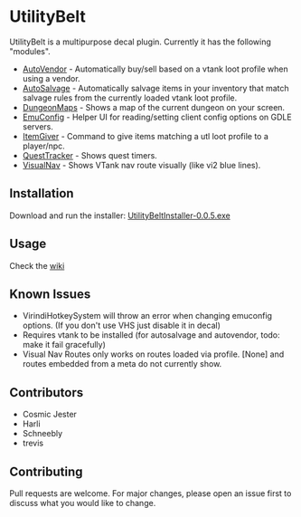 # UtilityBelt
UtilityBelt is a multipurpose decal plugin. Currently it has the following "modules".
- [AutoVendor](https://gitlab.com/trevis/utilitybelt/wikis/AutoVendor) - Automatically buy/sell based on a vtank loot profile when using a vendor.
- [AutoSalvage](https://gitlab.com/trevis/utilitybelt/wikis/AutoSalvage) - Automatically salvage items in your inventory that match salvage rules from the currently loaded vtank loot profile.
- [DungeonMaps](https://gitlab.com/trevis/utilitybelt/wikis/DungeonMaps) - Shows a map of the current dungeon on your screen.
- [EmuConfig](https://gitlab.com/trevis/utilitybelt/wikis/EmuConfig) - Helper UI for reading/setting client config options on GDLE servers.
- [ItemGiver](https://gitlab.com/trevis/utilitybelt/wikis/ItemGiver) - Command to give items matching a utl loot profile to a player/npc.
- [QuestTracker](https://gitlab.com/trevis/utilitybelt/wikis/QuestTracker) - Shows quest timers.
- [VisualNav](https://gitlab.com/trevis/utilitybelt/wikis/VisualNav) - Shows VTank nav route visually (like vi2 blue lines).

## Installation
Download and run the installer: [UtilityBeltInstaller-0.0.5.exe](/uploads/58ce3ed901ef81ad776a7e973f7ba704/UtilityBeltInstaller-0.0.5.exe)

## Usage
Check the [wiki](https://gitlab.com/trevis/utilitybelt/wikis/home) 

## Known Issues
* VirindiHotkeySystem will throw an error when changing emuconfig options. (If you don't use VHS just disable it in decal)
* Requires vtank to be installed (for autosalvage and autovendor, todo: make it fail gracefully)
* Visual Nav Routes only works on routes loaded via profile. [None] and routes embedded from a meta do not currently show.

## Contributors
* Cosmic Jester
* Harli
* Schneebly
* trevis

## Contributing
Pull requests are welcome. For major changes, please open an issue first to discuss what you would like to change.